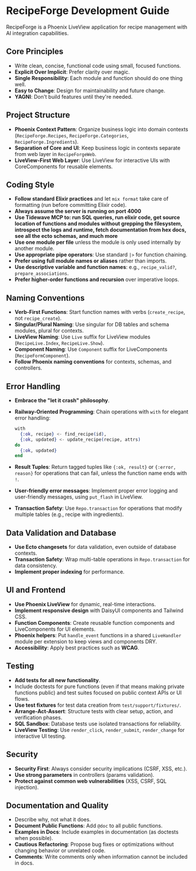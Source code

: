# RecipeForge Development Guide

RecipeForge is a Phoenix LiveView application for recipe management with AI integration capabilities.

## Core Principles

- Write clean, concise, functional code using small, focused functions.
- **Explicit Over Implicit**: Prefer clarity over magic.
- **Single Responsibility**: Each module and function should do one thing well.
- **Easy to Change**: Design for maintainability and future change.
- **YAGNI**: Don't build features until they're needed.

## Project Structure

- **Phoenix Context Pattern**: Organize business logic into domain contexts (`RecipeForge.Recipes`, `RecipeForge.Categories`, `RecipeForge.Ingredients`).
- **Separation of Core and UI**: Keep business logic in contexts separate from web layer in `RecipeForgeWeb`.
- **LiveView-First Web Layer**: Use LiveView for interactive UIs with CoreComponents for reusable elements.

## Coding Style

- **Follow standard Elixir practices** and let `mix format` take care of formatting (run before committing Elixir code).
- **Always assume the server is running on port 4000**
- **Use Tidewave MCP to: run SQL queries, run elixir code, get source location of functions and modules without grepping the filesystem, introspect the logs and runtime, fetch documentation from hex docs, see all the ecto schemas, and much more**
- **Use one module per file** unless the module is only used internally by another module.
- **Use appropriate pipe operators**: Use standard `|>` for function chaining.
- **Prefer using full module names or aliases** rather than imports.
- **Use descriptive variable and function names**: e.g., `recipe_valid?`, `prepare_associations`.
- **Prefer higher-order functions and recursion** over imperative loops.

## Naming Conventions

- **Verb-First Functions**: Start function names with verbs (`create_recipe`, not `recipe_create`).
- **Singular/Plural Naming**: Use singular for DB tables and schema modules, plural for contexts.
- **LiveView Naming**: Use `Live` suffix for LiveView modules (`RecipeLive.Index`, `RecipeLive.Show`).
- **Component Naming**: Use `Component` suffix for LiveComponents (`RecipeFormComponent`).
- **Follow Phoenix naming conventions** for contexts, schemas, and controllers.

## Error Handling

- **Embrace the "let it crash" philosophy**.
- **Railway-Oriented Programming**: Chain operations with `with` for elegant error handling:
    
    ```elixir
    with 
      {:ok, recipe} <- find_recipe(id),
      {:ok, updated} <- update_recipe(recipe, attrs) 
    do  
      {:ok, updated}
    end
    ```
    
- **Result Tuples**: Return tagged tuples like `{:ok, result}` or `{:error, reason}` for operations that can fail, unless the function name ends with `!`.
- **User-friendly error messages**: Implement proper error logging and user-friendly messages, using `put_flash` in LiveView.
- **Transaction Safety**: Use `Repo.transaction` for operations that modify multiple tables (e.g., recipe with ingredients).

## Data Validation and Database

- **Use Ecto changesets** for data validation, even outside of database contexts.
- **Transaction Safety**: Wrap multi-table operations in `Repo.transaction` for data consistency.
- **Implement proper indexing** for performance.

## UI and Frontend

- **Use Phoenix LiveView** for dynamic, real-time interactions.
- **Implement responsive design** with DaisyUI components and Tailwind CSS.
- **Function Components**: Create reusable function components and LiveComponents for UI elements.
- **Phoenix helpers**: Put `handle_event` functions in a shared `LiveHandler` module per extension to keep views and components DRY.
- **Accessibility**: Apply best practices such as **WCAG**.

## Testing

- **Add tests for all new functionality**.
- Include doctests for pure functions (even if that means making private functions public) and test suites focused on public context APIs or UI flows.
- **Use test fixtures** for test data creation from `test/support/fixtures/`.
- **Arrange-Act-Assert**: Structure tests with clear setup, action, and verification phases.
- **SQL Sandbox**: Database tests use isolated transactions for reliability.
- **LiveView Testing**: Use `render_click`, `render_submit`, `render_change` for interactive UI testing.

## Security

- **Security First**: Always consider security implications (CSRF, XSS, etc.).
- **Use strong parameters** in controllers (params validation).
- **Protect against common web vulnerabilities** (XSS, CSRF, SQL injection).

## Documentation and Quality

- Describe why, not what it does.
- **Document Public Functions**: Add `@doc` to all public functions.
- **Examples in Docs**: Include examples in documentation (as doctests when possible).
- **Cautious Refactoring**: Propose bug fixes or optimizations without changing behavior or unrelated code.
- **Comments**: Write comments only when information cannot be included in docs.